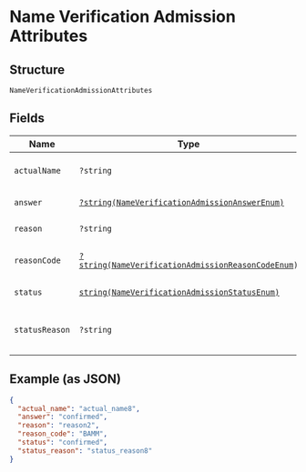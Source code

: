 
# Name Verification Admission Attributes

## Structure

`NameVerificationAdmissionAttributes`

## Fields

| Name | Type | Tags | Description | Getter | Setter |
|  --- | --- | --- | --- | --- | --- |
| `actualName` | `?string` | Optional | - | getActualName(): ?string | setActualName(?string actualName): void |
| `answer` | [`?string(NameVerificationAdmissionAnswerEnum)`](../../doc/models/name-verification-admission-answer-enum.md) | Optional | - | getAnswer(): ?string | setAnswer(?string answer): void |
| `reason` | `?string` | Optional | - | getReason(): ?string | setReason(?string reason): void |
| `reasonCode` | [`?string(NameVerificationAdmissionReasonCodeEnum)`](../../doc/models/name-verification-admission-reason-code-enum.md) | Optional | - | getReasonCode(): ?string | setReasonCode(?string reasonCode): void |
| `status` | [`string(NameVerificationAdmissionStatusEnum)`](../../doc/models/name-verification-admission-status-enum.md) | Required | - | getStatus(): string | setStatus(string status): void |
| `statusReason` | `?string` | Optional | - | getStatusReason(): ?string | setStatusReason(?string statusReason): void |

## Example (as JSON)

```json
{
  "actual_name": "actual_name8",
  "answer": "confirmed",
  "reason": "reason2",
  "reason_code": "BAMM",
  "status": "confirmed",
  "status_reason": "status_reason8"
}
```

